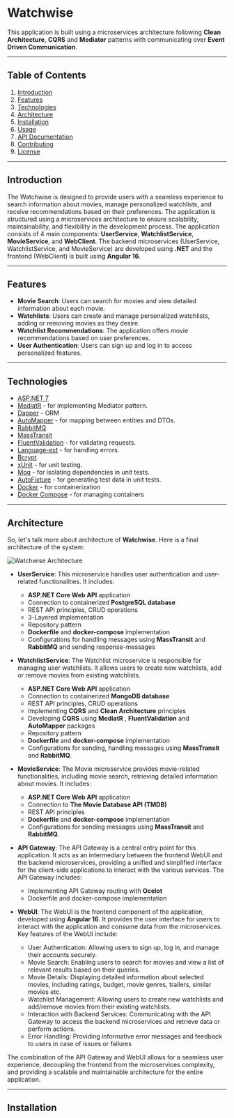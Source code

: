 # Watchwise

This application is built using a microservices architecture following **Clean Architecture**, **CQRS** and **Mediator** patterns with communicating over **Event Driven Communication**.

---
## Table of Contents
1. [Introduction](#introduction)
2. [Features](#features)
3. [Technologies](#technologies)
4. [Architecture](#architecture)
5. [Installation](#installation)
6. [Usage](#usage)
7. [API Documentation](#api-documentation)
8. [Contributing](#contributing)
9. [License](#license)
---
## Introduction

The Watchwise is designed to provide users with a seamless experience to search information about movies, manage personalized watchlists, and receive recommendations based on their preferences. The application is structured using a microservices architecture to ensure scalability, maintainability, and flexibility in the development process. The application consists of 4 main components: **UserService**, **WatchlistService**, **MovieService**, and **WebClient**. The backend microservices (UserService, WatchlistService, and MovieService) are developed using **.NET** and the frontend (WebClient) is built using **Angular 16**.

---
## Features

- **Movie Search**: Users can search for movies and view detailed information about each movie.
- **Watchlists**: Users can create and manage personalized watchlists, adding or removing movies as they desire.
- **Watchlist Recommendations**: The application offers movie recommendations based on user preferences.
- **User Authentication**: Users can sign up and log in to access personalized features.
---
## Technologies

- [ASP.NET 7](https://dotnet.microsoft.com/en-us/apps/aspnet)
- [MediatR](https://github.com/jbogard/MediatR) - for implementing Mediator pattern.
- [Dapper](https://github.com/DapperLib/Dapper) - ORM
- [AutoMapper](https://automapper.org/) - for mapping between entities and DTOs.
- [RabbitMQ](https://www.rabbitmq.com/)
- [MassTransit](https://masstransit.io/)
- [FluentValidation](https://github.com/FluentValidation/FluentValidation) - for validating requests.
- [Language-ext](https://github.com/louthy/language-ext) - for handling errors.
- [Bcrypt]()
- [xUnit](https://github.com/xunit/xunit) - for unit testing.
- [Moq](https://github.com/moq/moq4) - for isolating dependencies in unit tests.
- [AutoFixture](https://github.com/AutoFixture/AutoFixture) - for generating test data in unit tests.
- [Docker](https://www.docker.com/) - for containerization
- [Docker Compose](https://docs.docker.com/compose/) - for managing containers
---
## Architecture

So, let's talk more about architecture of **Watchwise**. Here is a final architecture of the system:

![Watchwise Architecture](./WatchwiseArchitecture.png)

- **UserService**: This microservice handles user authentication and user-related functionalities. It includes:
    - **ASP.NET Core Web API** application
    - Connection to containerized **PostgreSQL database**
    - REST API principles, CRUD operations
    - 3-Layered implementation
    - Repository pattern
    - **Dockerfile** and **docker-compose** implementation
    - Configurations for handling messages using **MassTransit** and **RabbitMQ** and sending response-messages

- **WatchlistService**: The Watchlist microservice is responsible for managing user watchlists. It allows users to create new watchlists, add or remove movies from existing watchlists.
    - **ASP.NET Core Web API** application
    - Connection to containerized **MongoDB database**
    - REST API principles, CRUD operations
    - Implementing **CQRS** and **Clean Architecture** principles
    - Developing **CQRS** using **MediatR** , **FluentValidation** and **AutoMapper** packages
    - Repository pattern
    - **Dockerfile** and **docker-compose** implementation
    - Configurations for sending, handling messages using **MassTransit** and **RabbitMQ**.

- **MovieService**: The Movie microservice provides movie-related functionalities, including movie search, retrieving detailed information about movies. It includes:
    - **ASP.NET Core Web API** application
    - Connection to **The Movie Database API (TMDB)**
    - REST API principles
    - **Dockerfile** and **docker-compose** implementation
    - Configurations for sending messages using **MassTransit** and **RabbitMQ**.

- **API Gateway**: The API Gateway is a central entry point for this application. It acts as an intermediary between the frontend WebUI and the backend microservices, providing a unified and simplified interface for the client-side applications to interact with the various services. The API Gateway includes:
    - Implementing API Gateway routing with **Ocelot**
    - Dockerfile and docker-compose implementation

- **WebUI**: The WebUI is the frontend component of the application, developed using **Angular 16**. It provides the user interface for users to interact with the application and consume data from the microservices. Key features of the WebUI include:
    - User Authentication: Allowing users to sign up, log in, and manage their accounts securely.
    - Movie Search: Enabling users to search for movies and view a list of relevant results based on their queries.
    - Movie Details: Displaying detailed information about selected movies, including ratings, budget, movie genres, trailers, similar movies etc.
    - Watchlist Management: Allowing users to create new watchlists and add/remove movies from their existing watchlists.
    - Interaction with Backend Services: Communicating with the API Gateway to access the backend microservices and retrieve data or perform actions.
    - Error Handling: Providing informative error messages and feedback to users in case of issues or failures

The combination of the API Gateway and WebUI allows for a seamless user experience, decoupling the frontend from the microservices complexity, and providing a scalable and maintainable architecture for the entire application.

---
## Installation